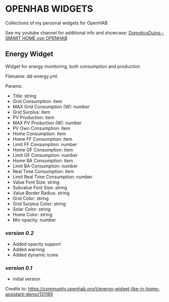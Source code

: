 # OPENHAB WIDGETS
Collections of my personal widgets for OpenHAB

See my youtube channel for additional info and showcase: [DomoticsDuino - SMART HOME con OPENHAB](https://www.youtube.com/@DomoticsDuino?sub_confirmation=true)

## Energy Widget
Widget for energy monitoring, both consumption and production

Filename: dd-energy.yml

Params:
 - Title: string
 - Grid Consumption: item
 - MAX Grid Consumption (W): number
 - Grid Surplus: item
 - PV Production: item
 - MAX PV Production (W): number
 - PV Own Consumption: item
 - Home Consumption: item
 - Home FF Consumption: item
 - Limit FF Consumption: number
 - Home GF Consumption: item
 - Limit GF Consumption: number
 - Home BA Consumption: item
 - Limit BA Consumption: number
 - Real Time Consumption: item
 - Limit Real Time Consumption: number
 - Value Font Size: string
 - Subvalue Font Size: string
 - Value Border Radius: string
 - Grid Color: string
 - Grid Surplus Color: string
 - Solar Color: string
 - Home Color: string
 - Min opacity: number

### *version 0.2*
 - Added opacity support
 - Added warning
 - Added dynamic icons

### *version 0.1*
 - initial version
 
Credits to: https://community.openhab.org/t/energy-widget-like-in-home-assistant-demo/131189
